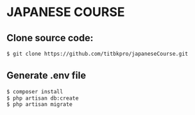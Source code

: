# JAPANESE COURSE
## Clone source code:
```bash
$ git clone https://github.com/titbkpro/japaneseCourse.git
```

## Generate .env file
```bash
$ composer install
$ php artisan db:create
$ php artisan migrate
```